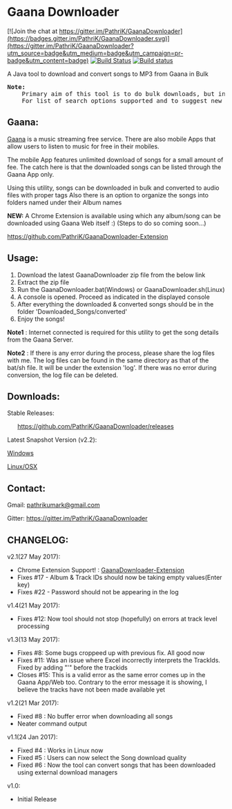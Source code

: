 # Gaana Downloader

[![Join the chat at https://gitter.im/PathriK/GaanaDownloader](https://badges.gitter.im/PathriK/GaanaDownloader.svg)](https://gitter.im/PathriK/GaanaDownloader?utm_source=badge&utm_medium=badge&utm_campaign=pr-badge&utm_content=badge) [![Build Status](https://travis-ci.org/PathriK/GaanaDownloader.svg?branch=master)](https://travis-ci.org/PathriK/GaanaDownloader) [![Build status](https://ci.appveyor.com/api/projects/status/32jy46yxmtve2yav?svg=true)](https://ci.appveyor.com/project/PathriK/gaanadownloader)


A Java tool to download and convert songs to MP3 from Gaana in Bulk

<pre>
<b>Note:</b>
    Primary aim of this tool is to do bulk downloads, but individual downloads will also be supported in future. 
    For list of search options supported and to suggest new features, kindly take a look at Issue <a href="https://github.com/PathriK/GaanaDownloader/issues/2">#2</a>
</pre>

## Gaana:

[Gaana](http://gaana.com/) is a music streaming free service. There are also mobile Apps that allow users to listen to music for free in their mobiles. 

The mobile App features unlimited download of songs for a small amount of fee. The catch here is that the downloaded songs can be listed through the Gaana App only. 

Using this utility, songs can be downloaded in bulk and converted to audio files with proper tags
Also there is an option to organize the songs into folders named under their Album names

**NEW:** A Chrome Extension is available using which any album/song can be downloaded using Gaana Web itself :) (Steps to do so coming soon...)

https://github.com/PathriK/GaanaDownloader-Extension

## Usage:

1. Download the latest GaanaDownloader zip file from the below link
2. Extract the zip file
3. Run the GaanaDownloader.bat(Windows) or GaanaDownloader.sh(Linux)
4. A console is opened. Proceed as indicated in the displayed console
5. After everything the downloaded & converted songs should be in the folder 'Downloaded_Songs/converted'
6. Enjoy the songs!

**Note1** : Internet connected is required for this utility to get the song details from the Gaana Server.

**Note2** : If there is any error during the process, please share the log files with me. The log files can be found in the same directory as that of the bat/sh file. It will be under the extension 'log'. If there was no error during conversion, the log file can be deleted. 
	
## Downloads:

Stable Releases:

&nbsp;&nbsp;&nbsp;&nbsp;&nbsp;&nbsp;https://github.com/PathriK/GaanaDownloader/releases

Latest Snapshot Version (v2.2):

[Windows](https://ci.appveyor.com/api/projects/PathriK/GaanaDownloader/artifacts/binaries/GaanaDownloader-2.2-SNAPSHOT_windows.zip)

[Linux/OSX](https://ci.appveyor.com/api/projects/PathriK/GaanaDownloader/artifacts/binaries/GaanaDownloader-2.2-SNAPSHOT_linux_osx.zip)

## Contact:
Gmail: pathrikumark@gmail.com

Gitter: https://gitter.im/PathriK/GaanaDownloader

## CHANGELOG:

v2.1(27 May 2017):
- Chrome Extension Support! : [GaanaDownloader-Extension](https://github.com/PathriK/GaanaDownloader-Extension)
- Fixes #17 - Album & Track IDs should now be taking empty values(Enter key)
- Fixes #22 - Password should not be appearing in the log

v1.4(21 May 2017):
- Fixes #12: Now tool should not stop (hopefully) on errors at track level processing

v1.3(13 May 2017):
- Fixes #8: Some bugs croppeed up with previous fix. All good now
- Fixes #11: Was an issue where Excel incorrectly interprets the TrackIds. Fixed by adding "'" before the trackids
- Closes #15: This is a valid error as the same error comes up in the Gaana App/Web too. Contrary to the error message it is showing, I believe the tracks have not been made available yet

v1.2(21 Mar 2017):
- Fixed #8 : No buffer error when downloading all songs
- Neater command output

v1.1(24 Jan 2017):
- Fixed #4 : Works in Linux now
- Fixed #5 : Users can now select the Song download quality
- Fixed #6 : Now the tool can convert songs that has been downloaded using external download managers

v1.0:
- Initial Release

